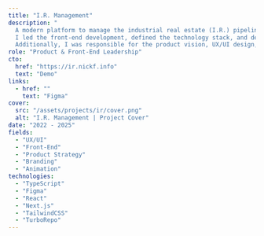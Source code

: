 ```yaml
---
title: "I.R. Management"
description: "
  A modern platform to manage the industrial real estate (I.R.) pipeline — from deal discovery and comparison to acquisition, asset management, debt tracking, and other tools with AI-powered features [A.I features are not available on the demo].[br]
  I led the front-end development, defined the technology stack, and designed the system architecture.[br]
  Additionally, I was responsible for the product vision, UX/UI design, and overall product strategy, aligning technical execution with business goals."
role: "Product & Front-End Leadership"
cto:
  href: "https://ir.nickf.info"
  text: "Demo"
links:
  - href: ""
    text: "Figma"
cover:
  src: "/assets/projects/ir/cover.png"
  alt: "I.R. Management | Project Cover"
date: "2022 - 2025"
fields:
  - "UX/UI"
  - "Front-End"
  - "Product Strategy"
  - "Branding"
  - "Animation"
technologies:
  - "TypeScript"
  - "Figma"
  - "React"
  - "Next.js"
  - "TailwindCSS"
  - "TurboRepo"
---
```

